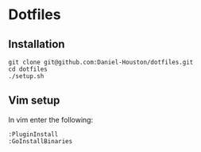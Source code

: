 # Dotfiles

## Installation
```{bash}
git clone git@github.com:Daniel-Houston/dotfiles.git
cd dotfiles 
./setup.sh
```

## Vim setup
In vim enter the following:
```
:PluginInstall
:GoInstallBinaries
```
